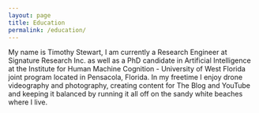 ```yaml
---
layout: page
title: Education
permalink: /education/
---
```


My name is Timothy Stewart, I am currently a Research Engineer at Signature Research Inc. as well as
a PhD candidate in Artificial Intelligence at the Institute for Human Machine Cognition - University of
West Florida joint program located in Pensacola, Florida. In my freetime I enjoy drone videography
and photography, creating content for The Blog and YouTube and keeping it balanced by running it all
off on the sandy white beaches where I live.



